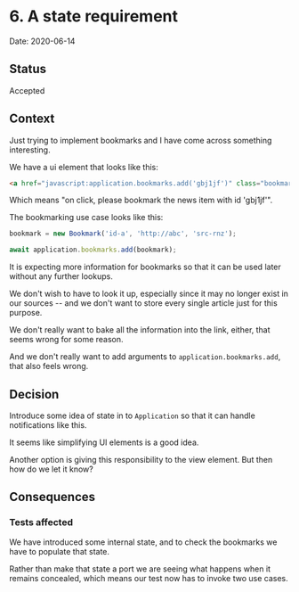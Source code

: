 # 6. A state requirement

Date: 2020-06-14

## Status

Accepted

## Context

Just trying to implement bookmarks and I have come across something interesting.

We have a ui element that looks like this:

```html
<a href="javascript:application.bookmarks.add('gbj1jf')" class="bookmark">bookmark</a>
```

Which means "on click, please bookmark the news item with id 'gbj1jf'".

The bookmarking use case looks like this:

```js
bookmark = new Bookmark('id-a', 'http://abc', 'src-rnz');

await application.bookmarks.add(bookmark);
```

It is expecting more information for bookmarks so that it can be used later without any further lookups. 

We don't wish to have to look it up, especially since it may no longer exist in our sources -- and we don't want to store every single
article just for this purpose.

We don't really want to bake all the information into the link, either, that seems wrong for some reason. 

And we don't really want to add arguments to `application.bookmarks.add`, that also feels wrong.

## Decision

Introduce some idea of state in to `Application` so that it can handle notifications like this. 

It seems like simplifying UI elements is a good idea.

Another option is giving this responsibility to the view element. But then how do we let it know?


## Consequences

### Tests affected

We have introduced some internal state, and to check the bookmarks we have to populate that state.

Rather than make that state a port we are seeing what happens when it remains concealed, which means our test now has to invoke two use cases.


